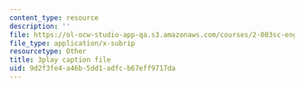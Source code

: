 ```yaml
---
content_type: resource
description: ''
file: https://ol-ocw-studio-app-qa.s3.amazonaws.com/courses/2-003sc-engineering-dynamics-fall-2011/9d2f3fe4a46b5dd1adfcb67eff9717da_mB_rrEN_Ltc.vtt
file_type: application/x-subrip
resourcetype: Other
title: 3play caption file
uid: 9d2f3fe4-a46b-5dd1-adfc-b67eff9717da
---
```

